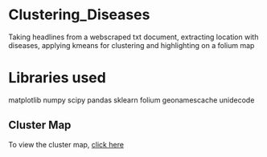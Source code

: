 # Clustering_Diseases
Taking headlines from a webscraped txt document, extracting location with diseases, applying kmeans for clustering and highlighting on a folium map
# Libraries used
matplotlib
numpy
scipy
pandas
sklearn
folium
geonamescache
unidecode

## Cluster Map

To view the cluster map, [click here](https://shannonbyt.github.io/Clustering_Diseases/cluster_map.html)
